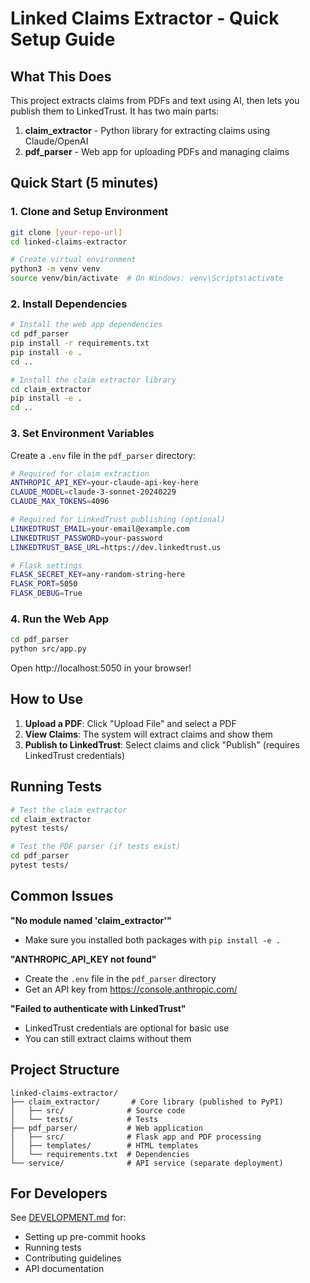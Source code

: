# Linked Claims Extractor - Quick Setup Guide

## What This Does

This project extracts claims from PDFs and text using AI, then lets you publish them to LinkedTrust. It has two main parts:

1. **claim_extractor** - Python library for extracting claims using Claude/OpenAI
2. **pdf_parser** - Web app for uploading PDFs and managing claims

## Quick Start (5 minutes)

### 1. Clone and Setup Environment

```bash
git clone [your-repo-url]
cd linked-claims-extractor

# Create virtual environment
python3 -m venv venv
source venv/bin/activate  # On Windows: venv\Scripts\activate
```

### 2. Install Dependencies

```bash
# Install the web app dependencies
cd pdf_parser
pip install -r requirements.txt
pip install -e .
cd ..

# Install the claim extractor library
cd claim_extractor
pip install -e .
cd ..
```

### 3. Set Environment Variables

Create a `.env` file in the `pdf_parser` directory:

```bash
# Required for claim extraction
ANTHROPIC_API_KEY=your-claude-api-key-here
CLAUDE_MODEL=claude-3-sonnet-20240229
CLAUDE_MAX_TOKENS=4096

# Required for LinkedTrust publishing (optional)
LINKEDTRUST_EMAIL=your-email@example.com
LINKEDTRUST_PASSWORD=your-password
LINKEDTRUST_BASE_URL=https://dev.linkedtrust.us

# Flask settings
FLASK_SECRET_KEY=any-random-string-here
FLASK_PORT=5050
FLASK_DEBUG=True
```

### 4. Run the Web App

```bash
cd pdf_parser
python src/app.py
```

Open http://localhost:5050 in your browser!

## How to Use

1. **Upload a PDF**: Click "Upload File" and select a PDF
2. **View Claims**: The system will extract claims and show them
3. **Publish to LinkedTrust**: Select claims and click "Publish" (requires LinkedTrust credentials)

## Running Tests

```bash
# Test the claim extractor
cd claim_extractor
pytest tests/

# Test the PDF parser (if tests exist)
cd pdf_parser
pytest tests/
```

## Common Issues

**"No module named 'claim_extractor'"**
- Make sure you installed both packages with `pip install -e .`

**"ANTHROPIC_API_KEY not found"**
- Create the `.env` file in the `pdf_parser` directory
- Get an API key from https://console.anthropic.com/

**"Failed to authenticate with LinkedTrust"**
- LinkedTrust credentials are optional for basic use
- You can still extract claims without them

## Project Structure

```
linked-claims-extractor/
├── claim_extractor/       # Core library (published to PyPI)
│   ├── src/              # Source code
│   └── tests/            # Tests
├── pdf_parser/           # Web application
│   ├── src/              # Flask app and PDF processing
│   ├── templates/        # HTML templates
│   └── requirements.txt  # Dependencies
└── service/              # API service (separate deployment)
```

## For Developers

See [DEVELOPMENT.md](DEVELOPMENT.md) for:
- Setting up pre-commit hooks
- Running tests
- Contributing guidelines
- API documentation
